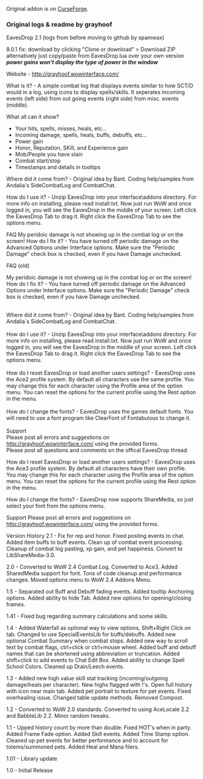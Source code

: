 Original addon is on [CurseForge](https://www.curseforge.com/wow/addons/eaves-drop).

### Original logs & readme by grayhoof
EavesDrop 2.1 (logs from before moving to github by spamwax)

8.0.1 fix: download by clicking "Clone or download" > Download ZIP
              alternatively just copy/paste from EavesDrop.lua over your own version
    ***power gains won't display the type of power in the window***


Website - http://grayhoof.wowinterface.com/

What is it? - A simple combat log that displays events similar to how SCT/D would in a log, using icons to display spells/skills. It seperates incoming events (left side) from out going events (right side) from misc. events (middle).

What all can it show?
- Your hits, spells, misses, heals, etc...
- Incoming damage, spells, heals, buffs, debuffs, etc...
- Power gain
- Honor, Reputation, SKill, and Experience gain
- Mob/People you have slain
- Combat start/stop
- Timestamps and details in tooltips

Where did it come from? - Original idea by Bant. Coding help/samples from Andalia's SideCombatLog and CombatChat.

How do I use it? - Unzip EavesDrop into your interface\addons directory. For more info on installing, please read install.txt. Now just run WoW and once logged in, you will see the EavesDrop in the middle of your screen. Left click the EavesDrop Tab to drag it. Right click the EavesDrop Tab to see the options menu.

FAQ
My peridoic damage is not showing up in the combat log or on the screen! How do I fix it? - You have turned off periodic damage on the Advanced Options under Interface options. Make sure the "Periodic Damage" check box is checked, even if you have Damage unchecked.

FAQ (old)

My peridoic damage is not showing up in the combat log or on the screen! How do I fix it? - You have turned off periodic damage on the Advanced Options under Interface options. Make sure the "Periodic Damage" check box is checked, even if you have Damage unchecked.

<br />Where did it come from? - Original idea by Bant. Coding help/samples from Andalia`s SideCombatLog and CombatChat. 
<br />
<br />How do I use it? - Unzip EavesDrop into your interface\addons directory. For more info on installing, please read install.txt. Now just run WoW and once logged in, you will see the EavesDrop in the middle of your screen. Left click the EavesDrop Tab to drag it. Right click the EavesDrop Tab to see the options menu.
<br />
<br />How do I reset EavesDrop or load another users settings? - EavesDrop uses the Ace2 profile system. By default all characters use the same profile. You may change this for each character using the Profile area of the option menu. You can reset the options for the current profile using the Rest option in the menu.
<br />
<br />How do I change the fonts? - EavesDrop uses the games default fonts. You will need to use a font program like ClearFont of Fontabulous to change it.
<br />
<br />Support
<br />Please post all errors and suggestions on http://grayhoof.wowinterface.com/ using the provided forms.
<br />Please post all questions and comments on the offical EavesDrop thread.
<br />

How do I reset EavesDrop or load another users settings? - EavesDrop uses the Ace3 profile system. By default all characters have their own profile. You may change this for each character using the Profile area of the option menu. You can reset the options for the current profile using the Rest option in the menu.

How do I change the fonts? - EavesDrop now supports ShareMedia, so just select your font from the options menu.

Support
Please post all errors and suggestions on http://grayhoof.wowinterface.com/ using the provided forms.

Version History
2.1 - Fix for rep and honor. Fixed posting events to chat. Added item buffs to buff events. Clean up of combat event processing. Cleanup of combat log pasting, xp gain, and pet happiness. Convert to LibShareMedia-3.0.

2.0 - Converted to WoW 2.4 Combat Log. Converted to Ace3. Added SharedMedia support for font. Tons of code cleanup and performance changes. Moved options menu to WoW 2.4 Addons Menu.

1.5 - Separated out Buff and Debuff fading events. Added tooltip Anchoring options. Added ability to hide Tab. Added new options for opening/closing frames.

1.41 - Fixed bug regarding summary calculations and some skills.

1.4 - Added Waterfall as optional way to view options, Shift+Right Click on tab. Changed to use SpecialEventsLib for buffs/debuffs. Added new optional Combat Summary when combat stops. Added new way to scroll text by combat flags, ctrl+click or ctrl+mouse wheel. Added buff and debuff names that can be shortened using abbreviation or truncation. Added shift+click to add events to Chat Edit Box. Added ability to change Spell School Colors. Cleaned up Drain/Leech events.

1.3 - Added new high value skill stat tracking (incoming/outgoing damage/heals per character). New highs flagged with !'s. Open full history with icon near main tab. Added pet portrait to texture for pet events. Fixed overhealing issue. Changed table update methods. Removed Compost.

1.2 - Converted to WoW 2.0 standards. Converted to using AceLocale 2.2 and BabbleLib 2.2. Minor random tweaks.

1.1 - Upped history count by more than double. Fixed HOT's when in party. Added Frame Fade option. Added Skill events. Added Time Stamp option. Cleaned up pet events for better performance and to account for totems/summoned pets. Added Heal and Mana filers.

1.01 - Library update

1.0 - Initial Release
